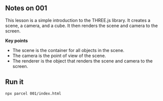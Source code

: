## Notes on 001

This lesson is a simple introduction to the THREE.js library. It creates a scene, a camera, and a cube. It then renders the scene and camera to the screen.

**Key points**

-   The scene is the container for all objects in the scene.
-   The camera is the point of view of the scene.
-   The renderer is the object that renders the scene and camera to the screen.

## Run it

```bash
npx parcel 001/index.html
```
